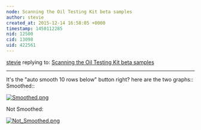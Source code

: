 ```yaml
---
node: Scanning the Oil Testing Kit beta samples
author: stevie
created_at: 2015-12-14 16:58:05 +0000
timestamp: 1450112285
nid: 12500
cid: 13098
uid: 422561
---
```




[stevie](../profile/stevie) replying to: [Scanning the Oil Testing Kit beta samples](../notes/stevie/12-11-2015/scanning-the-oil-testing-kit-beta-samples)

----
It's the "auto smooth 10 rows below" button right? here are the two graphs::
Smoothed:: 

[![Smoothed.png](//i.publiclab.org/system/images/photos/000/013/329/large/Smoothed.png)](//i.publiclab.org/system/images/photos/000/013/329/original/Smoothed.png)

Not Smoothed: 


[![Not_Smoothed.png](//i.publiclab.org/system/images/photos/000/013/330/large/Not_Smoothed.png)](//i.publiclab.org/system/images/photos/000/013/330/original/Not_Smoothed.png)



